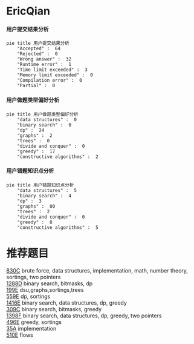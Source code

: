 # EricQian

<!-- tabs:start -->



#### **用户提交结果分析**

```mermaid
pie title 用户提交结果分析
    "Accepted" :  64
    "Rejected" :  0
    "Wrong answer" :  32
    "Runtime error" :  1
    "Time limit exceeded" :  3
    "Memory limit exceeded" :  0
    "Compilation error" :  0
    "Partial" :  0
```

#### **用户做题类型偏好分析**

```mermaid
pie title 用户做题类型偏好分析
    "data structures" :  0
    "binary search" :  0
    "dp" :  24
    "graphs" :  2
    "trees" :  0
    "divide and conquer" :  0
    "greedy" :  17
    "constructive algorithms" :  2
```
#### **用户错题知识点分析**

```mermaid
pie title 用户错题知识点分析
    "data structures" :  5
    "binary search" :  4
    "dp" :  3
    "graphs" :  00
    "trees" :  2
    "divide and conquer" :  0
    "greedy" :  8
    "constructive algorithms" :  5
```



<!-- tabs:end -->
# 推荐题目
[830C](https://codeforces.com/contest/830/problem/C)		brute force,
                        data structures,
                        implementation,
                        math,
                        number theory,
                        sortings,
                        two pointers		  
[1288D](https://codeforces.com/contest/1288/problem/D)		binary search,
                        bitmasks,
                        dp		  
[199E](https://codeforces.com/contest/199/problem/E)		dsu,graphs,sortings,trees		  
[559E](https://codeforces.com/contest/559/problem/E)		dp,
                        sortings		  
[1416E](https://codeforces.com/contest/1416/problem/E)		binary search,
                        data structures,
                        dp,
                        greedy		  
[309C](https://codeforces.com/contest/309/problem/C)		binary search,
                        bitmasks,
                        greedy		  
[1398F](https://codeforces.com/contest/1398/problem/F)		binary search,
                        data structures,
                        dp,
                        greedy,
                        two pointers		  
[496E](https://codeforces.com/contest/496/problem/E)		greedy,
                        sortings		  
[35A](https://codeforces.com/contest/35/problem/A)		implementation		  
[510E](https://codeforces.com/contest/510/problem/E)		flows		  
